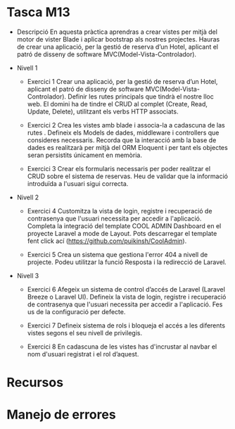 # Tasca M13

- Descripció
En aquesta pràctica aprendras a crear vistes per mitjà del motor de vister Blade i aplicar bootstrap als nostres projectes. 
Hauras de crear una aplicació, per la gestió de reserva d’un Hotel, aplicant el patró de disseny de software MVC(Model-Vista-Controlador). 

* Nivell 1
    - Exercici 1
    Crear una aplicació, per la gestió de reserva d’un Hotel, aplicant el patró de disseny de software MVC(Model-Vista-Controlador). 
    Definir les rutes principals que tindrà el nostre lloc web. El domini ha de tindre el CRUD al complet (Create, Read, Update, Delete), utilitzant els verbs HTTP associats.

    - Exercici 2
    Crea les vistes amb blade i associa-la a cadascuna de las rutes .
    Defineix els Models de dades, middleware i controllers que consideres necessaris. Recorda que la interacció amb la base de dades es realitzarà per mitjà del ORM Eloquent i per tant els objectes seran persistits únicament en memòria.

    - Exercici 3
    Crear els formularis necessaris per poder realitzar el CRUD sobre el sistema de reservas. Heu de validar que la informació introduïda a l'usuari sigui correcta.

* Nivell 2
    - Exercici 4
    Customitza la vista de login, registre i recuperació de contrasenya que l'usuari necessita per accedir a l'aplicació. Completa la integració del template COOL ADMIN Dashboard en el proyecte Laravel a mode de Layout. Pots descarregar el template fent click ací (https://github.com/puikinsh/CoolAdmin).

    - Exercici 5
    Crea un sistema que gestiona l'error 404 a nivell de projecte. Podeu utilitzar la funció Resposta i la redirecció de Laravel.

* Nivell 3
    - Exercici 6
    Afegeix un sistema de control d’accés de Laravel (Laravel Breeze o Laravel UI). Defineix la vista de login, registre i recuperació de contrasenya que l'usuari necessita per accedir a l'aplicació. Fes us de la configuració per defecte.

    - Exercici 7
    Defineix sistema de rols i bloqueja el accés a les diferents vistes segons el seu nivell de privilegis.

    - Exercici 8
    En cadascuna de les vistes has d'incrustar al navbar el nom d'usuari registrat i el rol d’aquest.

# Recursos
# Manejo de errores
